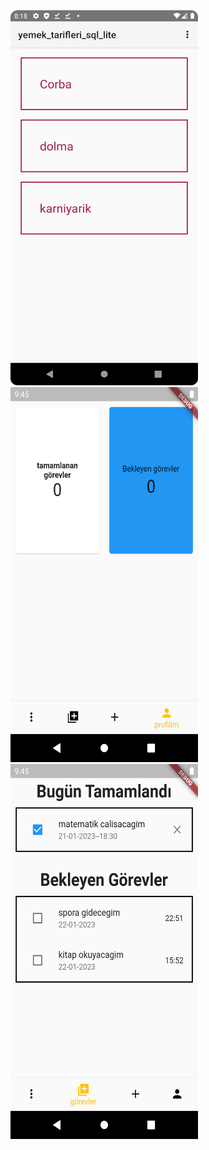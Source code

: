 <img src="https://github.com/yusufKemalPinarci/yemek_tarifleri_sql_lite/blob/main/Screenshot_20240415_081834.png" width="300" height="600">
<img src="https://github.com/yusufKemalPinarci/todoApp/blob/master/Screenshot_20230122_015127.png" width="300" height="600">
<img src="https://github.com/yusufKemalPinarci/todoApp/blob/master/Screenshot_20230122_015346.png" width="300" height="600">
